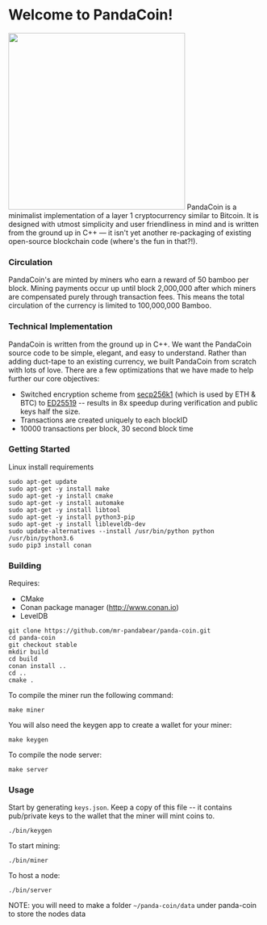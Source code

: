 Welcome to PandaCoin! 
====================
<image src="https://github.com/mr-pandabear/panda-website/blob/master/site/static/logo.png" width="350"/>
PandaCoin is a minimalist implementation of a layer 1 cryptocurrency similar to Bitcoin. It is designed with utmost simplicity and user friendliness in mind and is written from the ground up in C++ — it isn't yet another re-packaging of existing open-source blockchain code (where's the fun in that?!). 

### Circulation
PandaCoin's are minted by miners who earn a reward of 50 bamboo per block. Mining payments occur up until block 2,000,000 after which miners are compensated purely through transaction fees. This means the total circulation of the currency is limited to 100,000,000 Bamboo.


### Technical Implementation
PandaCoin is written from the ground up in C++. We want the PandaCoin source code to be simple, elegant, and easy to understand. Rather than adding duct-tape to an existing currency, we built PandaCoin from scratch with lots of love. There are a few optimizations that we have made to help further our core objectives:
* Switched encryption scheme from [secp256k1](https://github.com/bitcoin-core/secp256k1) (which is used by ETH & BTC) to [ED25519](https://ed25519.cr.yp.to/) -- results in 8x speedup during verification and public keys half the size. 
* Transactions are created uniquely to each blockID
* 10000 transactions per block, 30 second block time

### Getting Started
Linux install requirements
```
sudo apt-get update
sudo apt-get -y install make  
sudo apt-get -y install cmake  
sudo apt-get -y install automake
sudo apt-get -y install libtool
sudo apt-get -y install python3-pip
sudo apt-get -y install libleveldb-dev
sudo update-alternatives --install /usr/bin/python python /usr/bin/python3.6
sudo pip3 install conan
```

### Building
Requires:
* CMake
* Conan package manager (http://www.conan.io)
* LevelDB
```
git clone https://github.com/mr-pandabear/panda-coin.git
cd panda-coin
git checkout stable
mkdir build
cd build
conan install ..
cd ..
cmake .
```
To compile the miner run the following command:
```
make miner
```
You will also need the keygen app to create a wallet for your miner:
```
make keygen
```

To compile the node server:
```
make server
```

### Usage
Start by generating `keys.json`. Keep a copy of this file -- it contains pub/private keys to the wallet that the miner will mint coins to.
```
./bin/keygen
```

To start mining:
```
./bin/miner
```

To host a node:
```
./bin/server
```
NOTE: you will need to make a folder `~/panda-coin/data` under panda-coin to store the nodes data







